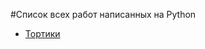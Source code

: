 #Список всех работ написанных на Python

- [Тортики](https://github.com/GunBladeMan/someCodeForFun/blob/main/Python/cakes.py)
